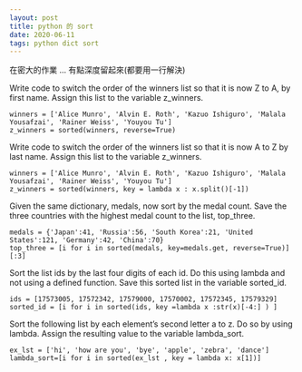 ```yaml
---
layout: post
title: python 的 sort
date: 2020-06-11
tags: python dict sort
---
```


在密大的作業 ... 有點深度留起來(都要用一行解決)

Write code to switch the order of the winners list so that it is now Z to A, by first name. Assign this list to the variable z_winners.
```
winners = ['Alice Munro', 'Alvin E. Roth', 'Kazuo Ishiguro', 'Malala Yousafzai', 'Rainer Weiss', 'Youyou Tu']
z_winners = sorted(winners, reverse=True)
```

Write code to switch the order of the winners list so that it is now A to Z by last name. Assign this list to the variable z_winners.
```
winners = ['Alice Munro', 'Alvin E. Roth', 'Kazuo Ishiguro', 'Malala Yousafzai', 'Rainer Weiss', 'Youyou Tu']
z_winners = sorted(winners, key = lambda x : x.split()[-1])
```

Given the same dictionary, medals, now sort by the medal count. Save the three countries with the highest medal count to the list, top_three.
```
medals = {'Japan':41, 'Russia':56, 'South Korea':21, 'United States':121, 'Germany':42, 'China':70}
top_three = [i for i in sorted(medals, key=medals.get, reverse=True)][:3]
```

Sort the list ids by the last four digits of each id. Do this using lambda and not using a defined function. Save this sorted list in the variable sorted_id.
```
ids = [17573005, 17572342, 17579000, 17570002, 17572345, 17579329]
sorted_id = [i for i in sorted(ids, key =lambda x :str(x)[-4:] ) ]
```

Sort the following list by each element’s second letter a to z. Do so by using lambda. Assign the resulting value to the variable lambda_sort.
```
ex_lst = ['hi', 'how are you', 'bye', 'apple', 'zebra', 'dance']
lambda_sort=[i for i in sorted(ex_lst , key = lambda x: x[1])]
```
